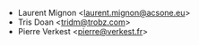 - Laurent Mignon \<<laurent.mignon@acsone.eu>\>
- Tris Doan \<<tridm@trobz.com>\>
- Pierre Verkest \<<pierre@verkest.fr>\>
